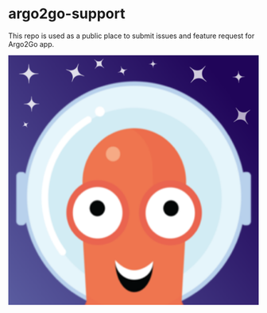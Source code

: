 # argo2go-support

This repo is used as a public place to submit issues and feature request for Argo2Go app.

<p align="center"><img src="./logo.png" alt="Argo Logo"></p>
